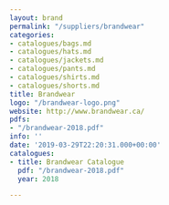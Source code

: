```yaml
---
layout: brand
permalink: "/suppliers/brandwear"
categories:
- catalogues/bags.md
- catalogues/hats.md
- catalogues/jackets.md
- catalogues/pants.md
- catalogues/shirts.md
- catalogues/shorts.md
title: Brandwear
logo: "/brandwear-logo.png"
website: http://www.brandwear.ca/
pdfs:
- "/brandwear-2018.pdf"
info: ''
date: '2019-03-29T22:20:31.000+00:00'
catalogues:
- title: Brandwear Catalogue
  pdf: "/brandwear-2018.pdf"
  year: 2018

---
```

